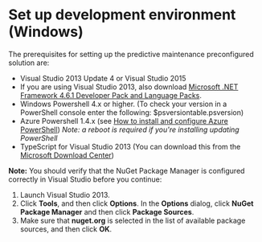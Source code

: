# Set up development environment (Windows)

The prerequisites for setting up the predictive maintenance preconfigured solution are: 
- Visual Studio 2013 Update 4 or Visual Studio 2015
 - If you are using Visual Studio 2013, also download [Microsoft .NET Framework 4.6.1 Developer Pack and Language Packs][.NET 4.6.1].
- Windows Powershell 4.x or higher.  (To check your version in a PowerShell console enter the following:  $psversiontable.psversion)
- Azure Powershell 1.4.x (see [How to install and configure Azure PowerShell][powershell]) _Note: a reboot is required if you're installing updating PowerShell_
- TypeScript for Visual Studio 2013 (You can download this from the [Microsoft Download Center][typescriptdownload])

**Note:** You should verify that the NuGet Package Manager is configured correctly in Visual Studio before you continue:
 1. Launch Visual Studio 2013.
 2. Click **Tools**, and then click **Options**. In the **Options** dialog, click **NuGet Package Manager** and then click **Package Sources**.
 3. Make sure that **nuget.org** is selected in the list of available package sources, and then click **OK**.

[.NET 4.6.1]: https://www.microsoft.com/download/details.aspx?id=49978
[azuresdkdownload]: http://azure.microsoft.com/en-us/downloads/archive-net-downloads/
[powershell]: http://azure.microsoft.com/en-us/documentation/articles/powershell-install-configure/
[typescriptdownload]: https://www.microsoft.com/en-us/download/details.aspx?id=48739
